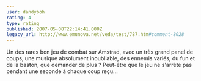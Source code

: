 ```yaml
---
user: dandyboh
rating: 4
type: rating
published: 2007-05-08T22:14:41.000Z
legacy_url: http://www.emunova.net/veda/test/787.htm#comment-8028
---
```

Un des rares bon jeu de combat sur Amstrad, avec un très grand panel de coups, une musique absolument inoubliable, des ennemis variés, du fun et de la baston, que demander de plus ? Peut-être que le jeu ne s'arrête pas pendant une seconde à chaque coup reçu...